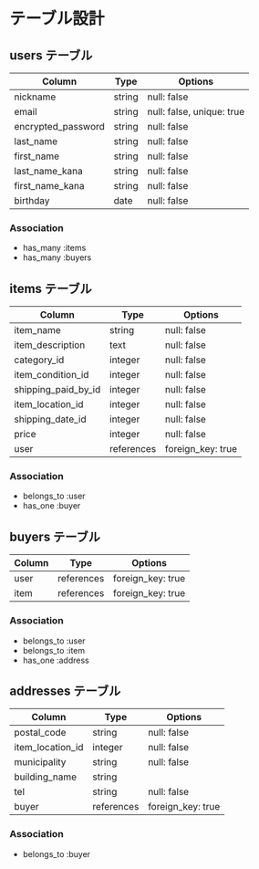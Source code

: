 # テーブル設計

## users テーブル

| Column             | Type    | Options                   |
| ------------------ | ------- | ------------------------- |
| nickname           | string  | null: false               |
| email              | string  | null: false, unique: true |
| encrypted_password | string  | null: false               |
| last_name          | string  | null: false               |
| first_name         | string  | null: false               |
| last_name_kana     | string  | null: false               |
| first_name_kana    | string  | null: false               |
| birthday           | date    | null: false               |

### Association

- has_many :items
- has_many :buyers

## items テーブル

| Column              | Type       | Options              |
| ------------------- | ---------- | -------------------- |
| item_name           | string     | null: false          |
| item_description    | text       | null: false          |
| category_id         | integer    | null: false          |
| item_condition_id   | integer    | null: false          |
| shipping_paid_by_id | integer    | null: false          |
| item_location_id    | integer    | null: false          |
| shipping_date_id    | integer    | null: false          |
| price               | integer    | null: false          |
| user                | references | foreign_key: true    |

### Association

- belongs_to :user
- has_one    :buyer

## buyers テーブル

| Column     | Type       | Options           |
| ---------- | ---------- | ----------------- |
| user       | references | foreign_key: true |
| item       | references | foreign_key: true |

### Association

- belongs_to :user
- belongs_to :item
- has_one    :address

## addresses テーブル

| Column           | Type       | Options           |
| ---------------- | ---------- | ----------------- |
| postal_code      | string     | null: false       |
| item_location_id | integer    | null: false       |
| municipality     | string     | null: false       |
| building_name    | string     |                   |
| tel              | string     | null: false       |
| buyer            | references | foreign_key: true |

### Association

- belongs_to :buyer
